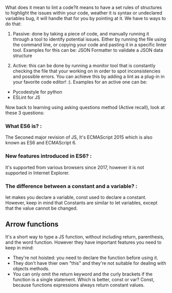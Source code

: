 What does it mean to lint a code?it means to have a set rules of structures to highlight the issues within your code, weather it is syntax or undeclared variables bug, it will handle that for you by pointing at it. 
We have to ways to do that:
1. Passive: done by taking a piece of code, and manually running it through a tool to identify potential issues. Either by running the file using the command line, or copying your code and pasting it in a specific linter tool. Examples for this can be: JSON Formatter to validate a JSON data structure

2. Active: this can be done by running a monitor tool that is constantly checking the file that your working on in order to spot inconsistencies and possible errors. You can achieve this by adding a lint as a plug-in in your favorite code editor! :). 
Examples for an active one can be:
- Pycodestyle for python 
- ESLint for JS 

Now back to learning using asking questions method (Active recall), look at these 3 questions:
### What ES6 is? :
The Seconed major revision of JS, It's ECMAScript 2015 which is also known as ES6 and ECMAScript 6.
### New features introduced in ES6? :
It's supported from various browsers since 2017, however it is not supported in Internet Explorer. 
### The difference between a constant and a variable? :
let makes you declare a variable, const used to declare a constant. However, keep in mind that Constants are similar to let variables, except that the value cannot be changed. 

## Arrow functions
It's a short way to type a JS function, without including return, parenthesis, and the word function. However they have important features you need to keep in mind:
- They're not hoisted: you need to declare the function before using it. 
- They don't have thier own "this" and they're not suitable for dealing with objects methods. 
- You can only omit the return keyword and the curly brackets if the function is a single statement.
 Which is better, const or var? 
Const, because functions expressions always return constant values. 